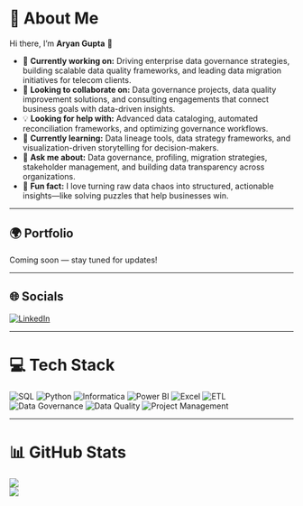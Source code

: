 # 💫 About Me
Hi there, I’m **Aryan Gupta** 👋  

- 🔭 **Currently working on:** Driving enterprise data governance strategies, building scalable data quality frameworks, and leading data migration initiatives for telecom clients.  
- 🤝 **Looking to collaborate on:** Data governance projects, data quality improvement solutions, and consulting engagements that connect business goals with data-driven insights.  
- 💡 **Looking for help with:** Advanced data cataloging, automated reconciliation frameworks, and optimizing governance workflows.  
- 🌱 **Currently learning:** Data lineage tools, data strategy frameworks, and visualization-driven storytelling for decision-makers.  
- 💬 **Ask me about:** Data governance, profiling, migration strategies, stakeholder management, and building data transparency across organizations.  
- 🎯 **Fun fact:** I love turning raw data chaos into structured, actionable insights—like solving puzzles that help businesses win.  

---

## 🌍 Portfolio
Coming soon — stay tuned for updates!  

---

## 🌐 Socials
[![LinkedIn](https://img.shields.io/badge/LinkedIn-%230077B5.svg?logo=linkedin&logoColor=white)](https://linkedin.com/in/aryangupta)

---

# 💻 Tech Stack
![SQL](https://img.shields.io/badge/sql-%23025E8C.svg?style=for-the-badge&logo=database&logoColor=white)
![Python](https://img.shields.io/badge/python-3670A0?style=for-the-badge&logo=python&logoColor=ffdd54)
![Informatica](https://img.shields.io/badge/Informatica-E56F00?style=for-the-badge&logo=informatica&logoColor=white)
![Power BI](https://img.shields.io/badge/power_bi-F2C811?style=for-the-badge&logo=powerbi&logoColor=black)
![Excel](https://img.shields.io/badge/Microsoft%20Excel-217346?style=for-the-badge&logo=microsoftexcel&logoColor=white)
![ETL](https://img.shields.io/badge/ETL-008080?style=for-the-badge&logo=databricks&logoColor=white)
![Data Governance](https://img.shields.io/badge/Data%20Governance-FF6F00?style=for-the-badge&logoColor=white)
![Data Quality](https://img.shields.io/badge/Data%20Quality-0078D7?style=for-the-badge&logoColor=white)
![Project Management](https://img.shields.io/badge/Project%20Management-0052CC?style=for-the-badge&logo=jira&logoColor=white)

---

# 📊 GitHub Stats
![](https://github-readme-stats.vercel.app/api?username=aryangupta1206&theme=shadow_green&hide_border=false&include_all_commits=false&count_private=false)  
![](https://github-readme-streak-stats.herokuapp.com/?user=aryangupta1206&theme=shadow_green&hide_border=false)
